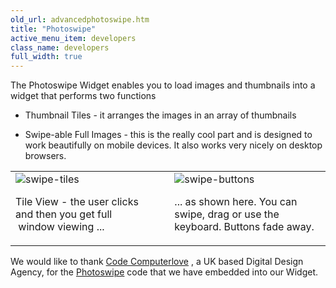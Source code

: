 ```yaml
---
old_url: advancedphotoswipe.htm
title: "Photoswipe"
active_menu_item: developers
class_name: developers
full_width: true
---
```



The Photoswipe Widget enables you to load images and thumbnails into a widget that performs two functions

 - Thumbnail Tiles - it arranges the images in an array of thumbnails

 - Swipe-able Full Images - this is the really cool part and is designed to work beautifully on mobile devices. It also works very nicely on desktop browsers.

<table>
<tr>
<td width="291">
 <img src="/img/docs/swipe-tiles.zoom71.png">swipe-tiles</img>
  
Tile View - the user clicks and then you get full    window viewing ...

</td>
<td width="11">
</td>
<td width="313">
  <img src="/img/docs/swipe-buttons.zoom69.png">swipe-buttons</img>

... as shown here. You can swipe, drag or use the keyboard. Buttons fade away.

</td>
</tr>
</table>

We would like to thank [Code Computerlove](http://www.codecomputerlove.com) , a UK based Digital Design Agency, for the [Photoswipe](http://www.photoswipe.com/) code that we have embedded into our Widget.

